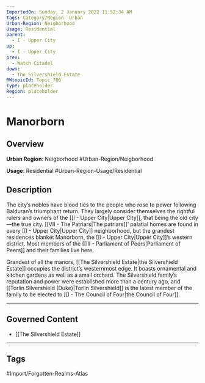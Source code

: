 ```yaml
---
ImportedOn: Sunday, 2 January 2022 11:52:34 AM
Tags: Category/Region--Urban
Urban-Region: Neigborhood
Usage: Residential
parent:
  - I - Upper City
up:
  - I - Upper City
prev:
  - Watch Citadel
down:
  - The Silvershield Estate
RWtopicId: Topic_706
Type: placeholder
Region: placeholder
---
```

# Manorborn
## Overview
**Urban Region**: Neigborhood
#Urban-Region/Neigborhood

**Usage**: Residential
#Urban-Region-Usage/Residential

## Description
The city’s nobles have blood ties to the people who rose to power following Balduran’s triumphant return. They largely consider themselves the rightful rulers and owners of the [[I - Upper City|Upper City]], that being the old city—the true city. [[VII - The Patriars|The patriars]]’ palatial homes are found in every [[I - Upper City|Upper City]] neighborhood, but the grandest residences blanket Manorborn, the [[I - Upper City|Upper City]]’s western district. Most members of the [[III - Parliament of Peers|Parliament of Peers]] and their families live here.

Grandest of all the manors, [[The Silvershield Estate|the Silvershield Estate]] occupies the district’s westernmost edge. It boasts ornamental and kitchen gardens as well as a small orchard. The Silvershield family’s reputation and power were established more than a century ago, and [[Torlin Silvershield (Duke)|Torlin Silvershield]] is the latest member of the family to be elected to [[I - The Council of Four|the Council of Four]].

---
## Governed Content
- [[The Silvershield Estate]]


---
## Tags
#Import/Forgotten-Realms-Atlas

